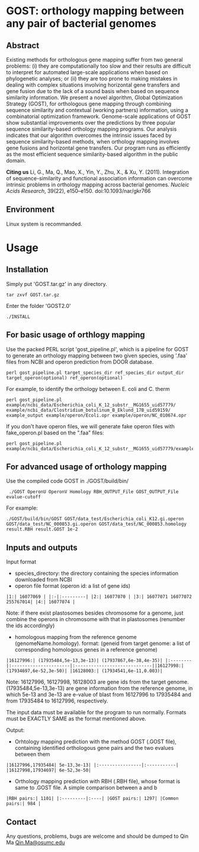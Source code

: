 # GOST: orthology mapping between any pair of bacterial genomes

## Abstract ##

Existing methods for orthologous gene mapping suffer from two general problems: (i) they are computationally too slow and their results are difficult to interpret for automated large-scale applications when based on phylogenetic analyses; or (ii) they are too prone to making mistakes in dealing with complex situations involving horizontal gene transfers and gene fusion due to the lack of a sound basis when based on sequence similarity information. We present a novel algorithm, Global Optimization Strategy (GOST), for orthologous gene mapping through combining sequence similarity and contextual (working partners) information, using a combinatorial optimization framework. Genome-scale applications of GOST show substantial improvements over the predictions by three popular sequence similarity-based orthology mapping programs. Our analysis indicates that our algorithm overcomes the intrinsic issues faced by sequence similarity-based methods, when orthology mapping involves gene fusions and horizontal gene transfers. Our program runs as efficiently as the most efficient sequence similarity-based algorithm in the public domain.

**Citing us** Li, G., Ma, Q., Mao, X., Yin, Y., Zhu, X., & Xu, Y. (2011). Integration of sequence-similarity and functional association information can overcome intrinsic problems in orthology mapping across bacterial genomes. *Nucleic Acids Research*, 39(22), e150–e150. doi:10.1093/nar/gkr766 


## Environment ##

Linux system is recommanded. 

# Usage #

## Installation

Simply put 'GOST.tar.gz' in any directory.
```
tar zxvf GOST.tar.gz 
```
Enter the folder 'GOST2.0'  
```
./INSTALL
```
## For basic usage of orthlogy mapping

Use the packed PERL script 'gost_pipeline.pl', which is a pipeline for GOST to generate an orthology mapping between two given species, using '.faa' files from NCBI and operon prediction from DOOR database.
```
perl gost_pipeline.pl target_species_dir ref_species_dir output_dir target_operon(optional) ref_operon(optional)
```
For example, to identify the orthology between E. coli and C. therm

```
perl gost_pipeline.pl example/ncbi_data/Escherichia_coli_K_12_substr__MG1655_uid57779/ example/ncbi_data/Clostridium_botulinum_B_Eklund_17B_uid59159/ example_output example/operon/Ecoli.opr example/operon/NC_010674.opr
```

If you don't have operon files, we will generate fake operon files with fake_operon.pl based on the ".faa" files:


```
perl gost_pipeline.pl example/ncbi_data/Escherichia_coli_K_12_substr__MG1655_uid57779/example/ncbi_data/Clostridium_botulinum_B_Eklund_17B_uid59159/example_output_no_opr
```

## For advanced usage of orthology mapping

Use the compiled code GOST in ./GOST/build/bin/

```
 ./GOST OperonU OperonV Homology RBH_OUTPUT_File GOST_OUTPUT_File evalue-cutoff
```

For example:
```
./GOST/build/bin/GOST GOST/data_test/Escherichia_coli_K12.gi.operon GOST/data_test/NC_000853.gi.operon GOST/data_test/NC_000853.homology result.RBH result.GOST 1e-2
```

## Inputs and outputs

Input format
- species_directory: the directory containing the species information downloaded from NCBI
- operon file format (operon id: a list of gene ids)

```
|1:| 16077069 | |:-|:---------| |2:| 16077070 | |3:| 16077071 16077072 255767014| |4:| 16077074 |
```

Note: if there exist plastosomes besides chromosome for a genome, just combine the operons in chromosome with that in plastosomes (renumber the ids accordingly)

- homologous mapping from the reference genome (genomeName.homology). format: (geneid from target genome: a list of corresponding homologous genes in a reference genome)

```
|16127996:| (17935484,5e-13,3e-13)| (17937867,6e-38,4e-35)| |:--------|:----------------------|:-----------------------------||16127998:| (17934697,6e-52,3e-50)| |16128003:| (17934541,6e-11,0.003)|
```
Note: 16127996, 16127998, 16128003 are gene ids from the target genome. (17935484,5e-13,3e-13) are gene information from the reference genome, in which 5e-13 and 3e-13 are e-value of blast from 16127996 to 17935484 and from 17935484 to 16127996, respectively.

The input data must be available for the program to run normally. Formats must be EXACTLY SAME as the format mentioned above.

Output:

- Orhtology mapping prediction with the method GOST (.GOST file), containing identified orthologous gene pairs and the two evalues between them
```
|16127996,17935484| 5e-13,3e-13| |:----------------|:-----------| |16127998,17934697| 6e-52,3e-50|
```
- Orthology mapping prediction with RBH (.RBH file), whose format is same to .GOST file.
A simple comparison between a and b

```
|RBH pairs:| 1101| |:---------|:----| |GOST pairs:| 1297| |Common pairs:| 984 |
```

## Contact ##

Any questions, problems, bugs are welcome and should be dumped to
Qin Ma <Qin.Ma@osumc.edu>
